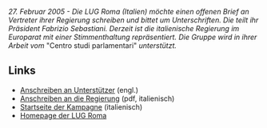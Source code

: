 *27. Februar 2005 - Die LUG Roma (Italien) möchte einen offenen Brief an
Vertreter ihrer Regierung schreiben und bittet um Unterschriften. Die
teilt ihr Präsident Fabrizio Sebastiani. Derzeit ist die italienische
Regierung im Europarat mit einer Stimmenthaltung repräsentiert. Die
Gruppe wird in ihrer Arbeit vom* \"Centro studi parlamentari\"
*unterstützt.*

## Links

-   [Anschreiben an
    Unterstützer](http://lists.ffii.org/pipermail/swpat/2005-February/008739.html "wikilink")
    (engl.)
-   [Anschreiben an die
    Regierung](http://www.lugroma.org/contenuti/attivismo/noswpatent/appello_feb2005/MEMORANDUM-antiswpat.pdf "wikilink")
    (pdf, italienisch)
-   [Startseite der
    Kampagne](http://www.lugroma.org/contenuti/attivismo/noswpatent/appello_feb2005 "wikilink")
    (italienisch)
-   [Homepage der LUG Roma](http://www.lugroma.org "wikilink")
